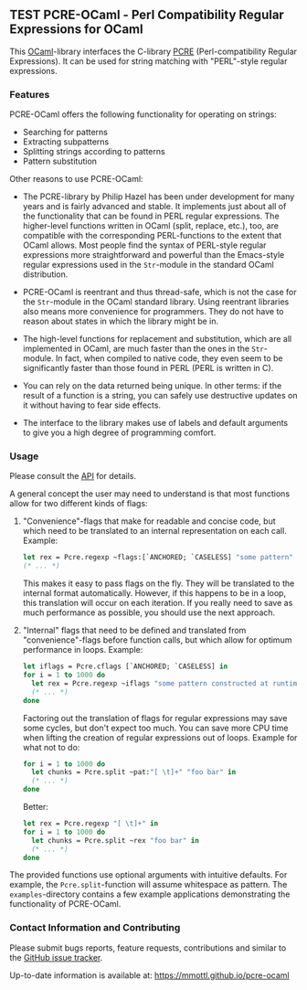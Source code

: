 ## TEST PCRE-OCaml - Perl Compatibility Regular Expressions for OCaml

This [OCaml](http://www.ocaml.org)-library interfaces the C-library
[PCRE](http://www.pcre.org) (Perl-compatibility Regular Expressions).  It can be
used for string matching with "PERL"-style regular expressions.

### Features

PCRE-OCaml offers the following functionality for operating on strings:

  * Searching for patterns
  * Extracting subpatterns
  * Splitting strings according to patterns
  * Pattern substitution

Other reasons to use PCRE-OCaml:

  * The PCRE-library by Philip Hazel has been under development for many
    years and is fairly advanced and stable.  It implements just about all
    of the functionality that can be found in PERL regular expressions.
    The higher-level functions written in OCaml (split, replace, etc.),
    too, are compatible with the corresponding PERL-functions to the extent
    that OCaml allows.  Most people find the syntax of PERL-style regular
    expressions more straightforward and powerful than the Emacs-style regular
    expressions used in the `Str`-module in the standard OCaml distribution.

  * PCRE-OCaml is reentrant and thus thread-safe, which is not the case
    for the `Str`-module in the OCaml standard library.  Using reentrant
    libraries also means more convenience for programmers.  They do not
    have to reason about states in which the library might be in.

  * The high-level functions for replacement and substitution, which are all
    implemented in OCaml, are much faster than the ones in the `Str`-module.
    In fact, when compiled to native code, they even seem to be significantly
    faster than those found in PERL (PERL is written in C).

  * You can rely on the data returned being unique.  In other terms: if
    the result of a function is a string, you can safely use destructive
    updates on it without having to fear side effects.

  * The interface to the library makes use of labels and default arguments
    to give you a high degree of programming comfort.

### Usage

Please consult the [API](https://mmottl.github.io/pcre-ocaml/api/_html)
for details.

A general concept the user may need to understand is that most functions
allow for two different kinds of flags:

  1. "Convenience"-flags that make for readable and concise code, but which
     need to be translated to an internal representation on each call.
     Example:

     ```ocaml
     let rex = Pcre.regexp ~flags:[`ANCHORED; `CASELESS] "some pattern" in
     (* ... *)
     ```

     This makes it easy to pass flags on the fly.  They will be translated to
     the internal format automatically.  However, if this happens to be in a
     loop, this translation will occur on each iteration.  If you really need
     to save as much performance as possible, you should use the next approach.

  2. "Internal" flags that need to be defined and translated from
     "convenience"-flags before function calls, but which allow for optimum
     performance in loops.  Example:

     ```ocaml
     let iflags = Pcre.cflags [`ANCHORED; `CASELESS] in
     for i = 1 to 1000 do
       let rex = Pcre.regexp ~iflags "some pattern constructed at runtime" in
       (* ... *)
     done
     ```

      Factoring out the translation of flags for regular expressions may
      save some cycles, but don't expect too much.  You can save more CPU
      time when lifting the creation of regular expressions out of loops.
      Example for what not to do:

      ```ocaml
      for i = 1 to 1000 do
        let chunks = Pcre.split ~pat:"[ \t]+" "foo bar" in
        (* ... *)
      done
      ```

      Better:

      ```ocaml
      let rex = Pcre.regexp "[ \t]+" in
      for i = 1 to 1000 do
        let chunks = Pcre.split ~rex "foo bar" in
        (* ... *)
      done
      ```

The provided functions use optional arguments with intuitive defaults.  For
example, the `Pcre.split`-function will assume whitespace as pattern.  The
`examples`-directory contains a few example applications demonstrating the
functionality of PCRE-OCaml.

### Contact Information and Contributing

Please submit bugs reports, feature requests, contributions and similar to
the [GitHub issue tracker](https://github.com/mmottl/pcre-ocaml/issues).

Up-to-date information is available at: <https://mmottl.github.io/pcre-ocaml>
